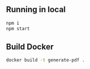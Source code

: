 ## Running in local

```sh
npm i
npm start
```

## Build Docker 

```sh
docker build -t generate-pdf .
```